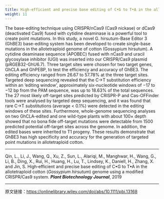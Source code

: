 ```yaml
---
title: High-efficient and precise base editing of C•G to T•A in the allotetraploid cotton (Gossypium hirsutum) genome using a modified CRISPR/Cas9 system
weight: 11
---
```


The base-editing technique using CRISPR/nCas9 (Cas9 nickase) or dCas9 (deactivated Cas9) fused with cytidine deaminase is a powerful tool to create point mutations. In this study, a novel G. hirsutum-Base Editor 3 (GhBE3) base-editing system has been developed to create single-base mutations in the allotetraploid genome of cotton (Gossypium hirsutum). A cytidine deaminase sequence (APOBEC) fused with nCas9 and uracil glycosylase inhibitor (UGI) was inserted into our CRISPR/Cas9 plasmid (pRGEB32-GhU6.7). Three target sites were chosen for two target genes, GhCLA and GhPEBP, to test the efficiency and accuracy of GhBE3. The editing efficiency ranged from 26.67 to 57.78% at the three target sites. Targeted deep sequencing revealed that the C→T substitution efficiency within an ‘editing window’, approximately six-nucleotide windows of −17 to −12 bp from the PAM sequence, was up to 18.63% of the total sequences. The 27 most likely off-target sites predicted by CRISPR-P and Cas-OFFinder tools were analysed by targeted deep sequencing, and it was found that rare C→T substitutions (average < 0.1%) were detected in the editing windows of these sites. Furthermore, whole-genome sequencing analyses on two GhCLA-edited and one wild-type plants with about 100× depth showed that no bona fide off-target mutations were detectable from 1500 predicted potential off-target sites across the genome. In addition, the edited bases were inherited to T1 progeny. These results demonstrate that GhBE3 has high specificity and accuracy for the generation of targeted point mutations in allotetraploid cotton.

---
Qin, L., Li, J., Wang, Q., Xu, Z., Sun, L., Alariqi, M., Manghwar, H., Wang, G., Li, B., Ding, X., Rui, H., Huang, H., Lu, T., Lindsey, K., Daniell, H., Zhang, X. and Jin, S. High‐efficient and precise base editing of C•G to T•A in the allotetraploid cotton (*Gossypium hirsutum*) genome using a modified CRISPR/Cas9 system. ***Plant Biotechnology Journal***, 2019

---
原文链接：https://onlinelibrary.wiley.com/doi/abs/10.1111/pbi.13168
